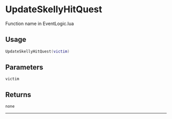 # UpdateSkellyHitQuest
Function name in EventLogic.lua
## Usage
```lua
UpdateSkellyHitQuest(victim)
```
## Parameters
`victim`
## Returns
`none`

---